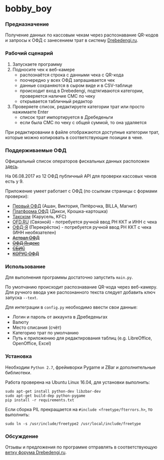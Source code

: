 bobby_boy
===

### Предназначение

Получение данных по кассовым чекам через распознавание QR-кодов и запросы к ОФД с занесением трат в систему [Drebedengi.ru](http://drebedengi.ru).

### Рабочий сценарий

1. Запускаете программу
1. Подносите чек к веб-камере
	- распознаётся строка с данными чека с QR-кода
	- поочередно у всех ОФД запрашивается чек
	- данные сохраняются в сыром виде и в CSV-таблице
	- происходит вход в Drebedengi, подтягиваются категории, проверяется наличие СМС по чеку 
	- открывается табличный редактор
1. Проверяете список, редактируете категории трат или просто нажимаете Enter
	- список трат импортируется в Дребеденьги
	- если была СМС по чеку с общей суммой, то она удаляется

При редактировании в файле отображаются доступные категории трат, которые можно копировать в 
соответствующие позиции в чеке. 

### Поддерживаемые ОФД

Официальный список операторов фискальных данных расположен [здесь](https://www.nalog.ru/rn77/related_activities/registries/fiscaloperators/).

На 06.08.2017 из 12 ОФД публичный API для проверки кассовых чеков есть у 9. 

Приложение умеет работает с ОФД (по ссылкам страницы с формами проверки):
- [Первый ОФД](https://consumer.1-ofd.ru/#/landing) (Ашан, Виктория, Пятёрочка, BILLA, Магнит)
- [Платформа ОФД](https://lk.platformaofd.ru/web/noauth/cheque/search) (Дикси, Крошка-картошка)
- [Такском](https://receipt.taxcom.ru/) (Карусель, KFC)
- [OFD.RU](https://ofd.ru/checkinfo) (Связной) - потребуется ручной ввод РН ККТ и ИНН с чека
- [ОФД-Я](https://ofd-ya.ru/check) (Перекрёсток) - потребуется ручной ввод РН ККТ с чека (ИНН необязателен)
- ~~[Астрал ОФД](https://ofd.astralnalog.ru/)~~
- ~~[ОФД Яндекс](https://ofd.yandex.ru/check)~~
- ~~[СБИС](https://ofd.sbis.ru/)~~
- ~~[КОРУС ОФД](https://ofd.esphere.ru/CheckWebApp/fiscaldocsearch.zul)~~

### Использование

Для выполнения программы достаточно запустить `main.py`. 

По умолчанию происходит распознавание QR-кода через веб-камеру. Для ручного ввода уже распознанного текста следует добавить ключ запуска `--text`.

Для интеграции в `config.py` необходимо ввести свои данные:
- Логин и пароль от аккаунта в Дребеденьгах
- Валюту
- Место списания (счёт) 
- Категорию трат по умолчанию
- Путь к приложению для редактирования таблиц (e.g. LibreOffice, OpenOffice, Excel)

### Установка

Необходим `Python 2.7`, фреймворки Pygame и ZBar и дополнительные библиотеки.

Работа проверена на Ubuntu Linux 16.04, для установки выполнить:
```
sudo apt-get install python-dev libzbar-dev
sudo apt-get build-dep python-pygame
pip install -r requirements.txt
```

Если сборка PIL прекращается на `#include <freetype/fterrors.h>`, то выполнить:
```
sudo ln -s /usr/include/freetype2 /usr/local/include/freetype
```

### Обсуждение

Отзывы и предложения по программе отправлять в соответствующую [ветку форума Drebedengi.ru](https://www.drebedengi.ru/?module=forumMessageList&topic_id=8486).